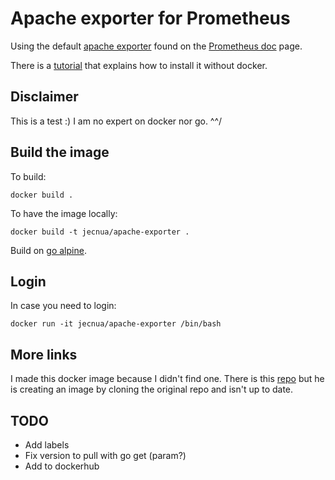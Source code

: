 # Apache exporter for Prometheus

Using the default [apache exporter](https://github.com/neezgee/apache_exporter) found on the [Prometheus doc](https://prometheus.io/docs/instrumenting/exporters/) page.

There is a [tutorial](https://machineperson.github.io/monitoring/2016/01/04/exporting-apache-metrics-to-prometheus.html) that explains how to install it without docker.

## Disclaimer

This is a test :)
I am no expert on docker nor go. ^^/

## Build the image

To build:

    docker build .

To have the image locally:

    docker build -t jecnua/apache-exporter .

Build on [go alpine](https://hub.docker.com/_/golang/).

## Login

In case you need to login:

    docker run -it jecnua/apache-exporter /bin/bash

## More links

I made this docker image because I didn't find one. There is this [repo](https://github.com/garyritchie/apache_exporter)
but he is creating an image by cloning the original repo and isn't up to date.

## TODO

- Add labels
- Fix version to pull with go get (param?)
- Add to dockerhub
